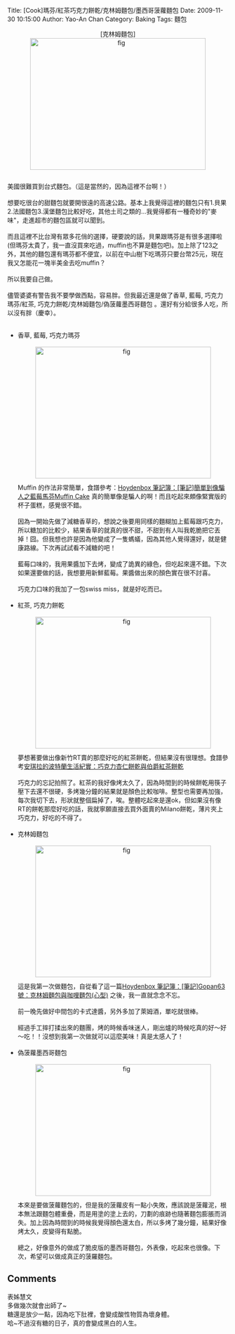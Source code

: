 Title: [Cook]瑪芬/紅茶巧克力餅乾/克林姆麵包/墨西哥菠蘿麵包
Date: 2009-11-30 10:15:00
Author: Yao-An Chan
Category: Baking
Tags: 麵包


<div class='post'>
<div style="text-align: center;">[克林姆麵包]<a onblur="try {parent.deselectBloggerImageGracefully();} catch(e) {}" href="http://1.bp.blogspot.com/_mvtDPM7iODU/SxQWz1RjvkI/AAAAAAAAE9Q/ryblLM1hTeo/s1600/DSC00629.JPG"><img style="margin: 0px auto 10px; display: block; text-align: center; cursor: pointer; width: 400px; height: 300px;" src="http://1.bp.blogspot.com/_mvtDPM7iODU/SxQWz1RjvkI/AAAAAAAAE9Q/ryblLM1hTeo/s400/DSC00629.JPG" alt="fig" id="BLOGGER_PHOTO_ID_5409974132108672578" border="0" /></a><br /></div>美國很難買到台式麵包。（這是當然的，因為這裡不台啊！）<br /><br />想要吃很台的甜麵包就要開很遠的高速公路。基本上我覺得這裡的麵包只有1.貝果2.法國麵包3.漢堡麵包比較好吃，其他土司之類的...我覺得都有一種奇妙的"麥味"，走進超市的麵包區就可以聞到。<br /><br />而且這裡不比台灣有眾多花俏的選擇，硬要說的話，貝果跟瑪芬是有很多選擇啦(但瑪芬太貴了，我一直沒買來吃過，muffin也不算是麵包吧)。加上除了123之外，其他的麵包還有瑪芬都不便宜，以前在中山樹下吃瑪芬只要台幣25元，現在我又怎能花一塊半美金去吃muffin？<br /><br />所以我要自己做。<br /><br />儘管婆婆有警告我不要學做西點，容易胖。但我最近還是做了香草, 藍莓, 巧克力瑪芬/紅茶, 巧克力餅乾/克林姆麵包/偽菠蘿墨西哥麵包 。還好有分給很多人吃，所以沒有胖（慶幸）。<br /><br /><ul><li>香草, 藍莓, 巧克力瑪芬<br /><br /><a onblur="try {parent.deselectBloggerImageGracefully();} catch(e) {}" href="http://4.bp.blogspot.com/_mvtDPM7iODU/SxQWW62OmCI/AAAAAAAAE9I/Nlk1EoOeDL0/s1600/DSC00625.JPG"><img style="margin: 0px auto 10px; display: block; text-align: center; cursor: pointer; width: 400px; height: 300px;" src="http://4.bp.blogspot.com/_mvtDPM7iODU/SxQWW62OmCI/AAAAAAAAE9I/Nlk1EoOeDL0/s400/DSC00625.JPG" alt="fig" id="BLOGGER_PHOTO_ID_5409973635388446754" border="0" /></a>Muffin 的作法非常簡單，食譜參考：<a href="http://www.wretch.cc/blog/hoydenbox/11130773">Hoydenbox 筆記簿：[筆記]簡單到像騙人之藍莓馬芬Muffin Cake</a>  真的簡單像是騙人的啊！而且吃起來頗像緊實版的杯子蛋糕，感覺很不錯。<br /><br />因為一開始先做了減糖香草的，想說之後要用同樣的麵糊加上藍莓跟巧克力，所以糖加的比較少，結果香草的就真的很不甜，不甜到有人叫我乾脆把它丟掉！囧。但我想也許是因為他變成了一隻螞蟻，因為其他人覺得還好，就是健康路線。下次再試試看不減糖的吧！<br /><br />藍莓口味的，我用果醬加下去烤，變成了詭異的綠色，但吃起來還不錯。下次如果還要做的話，我想要用新鮮藍莓。果醬做出來的顏色實在很不討喜。<br /><br />巧克力口味的我加了一包swiss miss，就是好吃而已。<br /><br /></li><li>紅茶, 巧克力餅乾<br /><br /><a onblur="try {parent.deselectBloggerImageGracefully();} catch(e) {}" href="http://1.bp.blogspot.com/_mvtDPM7iODU/SxQaXLhWUDI/AAAAAAAAE9Y/lXyxwAIsx9c/s1600/DSC00626.JPG"><img style="margin: 0px auto 10px; display: block; text-align: center; cursor: pointer; width: 400px; height: 300px;" src="http://1.bp.blogspot.com/_mvtDPM7iODU/SxQaXLhWUDI/AAAAAAAAE9Y/lXyxwAIsx9c/s400/DSC00626.JPG" alt="fig" id="BLOGGER_PHOTO_ID_5409978037910786098" border="0" /></a>夢想著要做出像新竹RT賣的那麼好吃的紅茶餅乾，但結果沒有很理想。食譜參考<a href="http://tw.myblog.yahoo.com/2006-twangela/article?mid=602&amp;prev=620&amp;next=597">安琪拉的波特蘭生活紀實：巧克力杏仁餅乾與伯爵紅茶餅乾<br /></a><br />巧克力的忘記拍照了。紅茶的我好像烤太久了，因為時間到的時候餅乾用筷子壓下去還不很硬，多烤幾分鐘的結果就是顏色比較咖啡。整型也需要再加強，每次我切下去，形狀就整個扁掉了，唉。整體吃起來是還ok，但如果沒有像RT的餅乾那麼好吃的話，我就寧願直接去買外面賣的Milano餅乾，薄片夾上巧克力，好吃的不得了。<br /><br /></li><li>克林姆麵包<br /><br /><a onblur="try {parent.deselectBloggerImageGracefully();} catch(e) {}" href="http://1.bp.blogspot.com/_mvtDPM7iODU/SxQeid0VyUI/AAAAAAAAE9g/oyxX_dLVJ3I/s1600/DSC00632.JPG"><img style="margin: 0px auto 10px; display: block; text-align: center; cursor: pointer; width: 400px; height: 300px;" src="http://1.bp.blogspot.com/_mvtDPM7iODU/SxQeid0VyUI/AAAAAAAAE9g/oyxX_dLVJ3I/s400/DSC00632.JPG" alt="fig" id="BLOGGER_PHOTO_ID_5409982629847353666" border="0" /></a>這是我第一次做麵包，自從看了這一篇<a href="http://www.wretch.cc/blog/hoydenbox/11149701#comment274587271">Hoydenbox 筆記簿：[筆記]Gopan63號：克林姆麵包與咖哩麵包(心型)</a> 之後，我一直就念念不忘。<br /><br />前一晚先做好中間包的卡式達醬，另外多加了萊姆酒，單吃就很棒。<br /><br />經過手工摔打揉出來的麵團，烤的時候香味迷人，剛出爐的時候吃真的好～好～吃！！沒想到我第一次做就可以這麼美味！真是太感人了！<br /><br /></li><li>偽菠蘿墨西哥麵包<br /><br /><a onblur="try {parent.deselectBloggerImageGracefully();} catch(e) {}" href="http://1.bp.blogspot.com/_mvtDPM7iODU/SxQg6XFlFqI/AAAAAAAAE9o/iVxE0pGuwkA/s1600/DSC00635.JPG"><img style="margin: 0px auto 10px; display: block; text-align: center; cursor: pointer; width: 400px; height: 300px;" src="http://1.bp.blogspot.com/_mvtDPM7iODU/SxQg6XFlFqI/AAAAAAAAE9o/iVxE0pGuwkA/s400/DSC00635.JPG" alt="fig" id="BLOGGER_PHOTO_ID_5409985239380727458" border="0" /></a>本來是要做菠蘿麵包的，但是我的菠蘿皮有一點小失敗，應該說是菠蘿泥，根本無法跟麵包體重疊，而是用塗的塗上去的，刀劃的痕跡也隨著麵包膨脹而消失。加上因為時間到的時候我覺得顏色還太白，所以多烤了幾分鐘，結果好像烤太久，皮變得有點脆。<br /><br />總之，好像意外的做成了脆皮版的墨西哥麵包，外表像，吃起來也很像。下次，希望可以做成真正的菠羅麵包。<br /></li></ul></div>
<h2>Comments</h2>
<div class='comments'>
<div class='comment'>
<div class='author'>表姊慧文</div>
<div class='content'>
多做幾次就會出師了~<br />糖還是放少一點，因為吃下肚裡，會變成酸性物質為壞身體。<br />哈~不過沒有糖的日子，真的會變成黑白的人生。</div>
</div>
</div>
